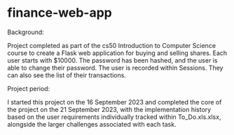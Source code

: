 # finance-web-app

Background:

Project completed as part of the cs50 Introduction to Computer Science course to create a Flask web application for buying and selling shares. Each user starts with $10000. The password has been hashed, and the user is able to change their password. The user is recorded within Sessions. They can also see the list of their transactions.

Project period:

I started this project on the 16 September 2023 and completed the core of the project on the 21 September 2023, with the implementation history based on the user requirements individually tracked within To_Do.xls.xlsx, alongside the larger challenges associated with each task.



